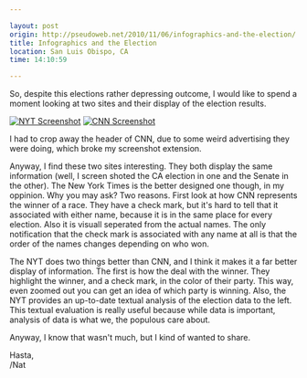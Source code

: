 ```yaml
---

layout: post
origin: http://pseudoweb.net/2010/11/06/infographics-and-the-election/
title: Infographics and the Election
location: San Luis Obispo, CA
time: 14:10:59

---
```


So, despite this elections rather depressing outcome, I would like to spend a moment looking at two sites and their display of the election results.

[![NYT Screenshot](/images/2010/11/CAElectionResults2010NYT.t.png "NYT")](/images/2010/11/CAElectionResults2010NYT.png)
[![CNN Screenshot](/images/2010/11/Election2010CNN.t.png "CNN")](/images/2010/11/Election2010CNN.png)

I had to crop away the header of CNN, due to some weird advertising they were doing, which broke my screenshot extension.

Anyway, I find these two sites interesting. They both display the same
information (well, I screen shoted the CA election in one and the Senate in the
other). The New York Times is the better designed one though, in my oppinion.
Why you may ask? Two reasons. First look at how CNN represents the winner of a
race. They have a check mark, but it's hard to tell that it associated with
either name, because it is in the same place for every election. Also it is
visuall seperated from the actual names. The only notification that the check
mark is associated with any name at all is that the order of the names changes
depending on who won.

The NYT does two things better than CNN, and I think it makes it a far better
display of information. The first is how the deal with the winner. They
highlight the winner, and a check mark, in the color of their party. This way,
even zoomed out you can get an idea of which party is winning. Also, the NYT
provides an up-to-date textual analysis of the election data to the left. This
textual evaluation is really useful because while data is important, analysis
of data is what we, the populous care about.

Anyway, I know that wasn't much, but I kind of wanted to share.

Hasta,  
/Nat
